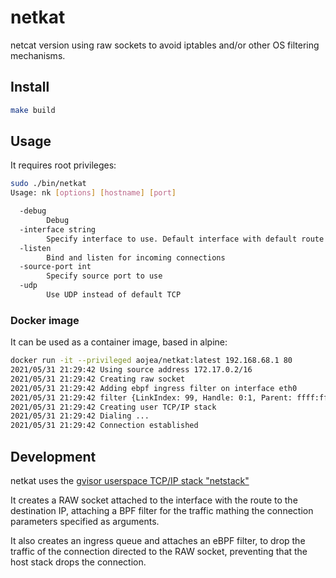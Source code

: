 # netkat

netcat version using raw sockets to avoid iptables and/or other OS filtering mechanisms.

## Install

```sh
make build
```

## Usage

It requires root privileges:

```sh
sudo ./bin/netkat
Usage: nk [options] [hostname] [port]

  -debug
        Debug
  -interface string
        Specify interface to use. Default interface with default route
  -listen
        Bind and listen for incoming connections
  -source-port int
        Specify source port to use
  -udp
        Use UDP instead of default TCP
```

### Docker image

It can be used as a container image, based in alpine:

```sh
docker run -it --privileged aojea/netkat:latest 192.168.68.1 80
2021/05/31 21:29:42 Using source address 172.17.0.2/16
2021/05/31 21:29:42 Creating raw socket
2021/05/31 21:29:42 Adding ebpf ingress filter on interface eth0
2021/05/31 21:29:42 filter {LinkIndex: 99, Handle: 0:1, Parent: ffff:fff2, Priority: 0, Protocol: 3}
2021/05/31 21:29:42 Creating user TCP/IP stack
2021/05/31 21:29:42 Dialing ...
2021/05/31 21:29:42 Connection established
```

## Development

netkat uses the [gvisor userspace TCP/IP stack "netstack"](https://pkg.go.dev/gvisor.dev/gvisor/pkg/tcpip)

It creates a RAW socket attached to the interface with the route to the destination IP,
attaching a BPF filter for the traffic mathing the connection parameters specified as
arguments.

It also creates an ingress queue and attaches an eBPF filter, to drop the traffic of
the connection directed to the RAW socket, preventing that the host stack drops the
connection.

